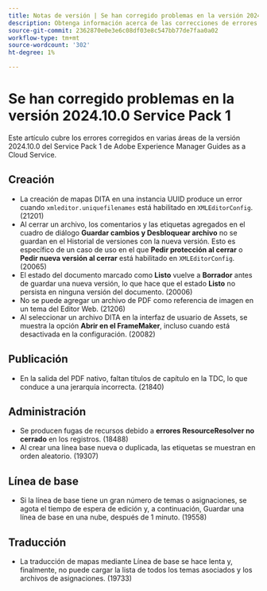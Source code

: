 ```yaml
---
title: Notas de versión | Se han corregido problemas en la versión 2024.10.0 Service Pack 1 de Adobe Experience Manager Guides
description: Obtenga información acerca de las correcciones de errores en la versión 2024.10.0 Service Pack 1 de Adobe Experience Manager Guides as a Cloud Service.
source-git-commit: 2362870e0e3e6c08df03e8c547bb77de7faa0a02
workflow-type: tm+mt
source-wordcount: '302'
ht-degree: 1%

---
```


# Se han corregido problemas en la versión 2024.10.0 Service Pack 1

Este artículo cubre los errores corregidos en varias áreas de la versión 2024.10.0 del Service Pack 1 de Adobe Experience Manager Guides as a Cloud Service.

## Creación

- La creación de mapas DITA en una instancia UUID produce un error cuando `xmleditor.uniquefilenames` está habilitado en `XMLEditorConfig`. (21201)
- Al cerrar un archivo, los comentarios y las etiquetas agregados en el cuadro de diálogo **Guardar cambios y Desbloquear archivo** no se guardan en el Historial de versiones con la nueva versión. Esto es específico de un caso de uso en el que **Pedir protección al cerrar** o **Pedir nueva versión al cerrar** está habilitado en `XMLEditorConfig`. (20065)
- El estado del documento marcado como **Listo** vuelve a **Borrador** antes de guardar una nueva versión, lo que hace que el estado **Listo** no persista en ninguna versión del documento. (20006)
- No se puede agregar un archivo de PDF como referencia de imagen en un tema del Editor Web. (21206)
- Al seleccionar un archivo DITA en la interfaz de usuario de Assets, se muestra la opción **Abrir en el FrameMaker**, incluso cuando está desactivada en la configuración. (20082)

## Publicación

- En la salida del PDF nativo, faltan títulos de capítulo en la TDC, lo que conduce a una jerarquía incorrecta. (21840)


## Administración

- Se producen fugas de recursos debido a **errores ResourceResolver no cerrado** en los registros. (18488)
- Al crear una línea base nueva o duplicada, las etiquetas se muestran en orden aleatorio. (19307)


## Línea de base

- Si la línea de base tiene un gran número de temas o asignaciones, se agota el tiempo de espera de edición y, a continuación, Guardar una línea de base en una nube, después de 1 minuto. (19558)

## Traducción

- La traducción de mapas mediante Línea de base se hace lenta y, finalmente, no puede cargar la lista de todos los temas asociados y los archivos de asignaciones. (19733)